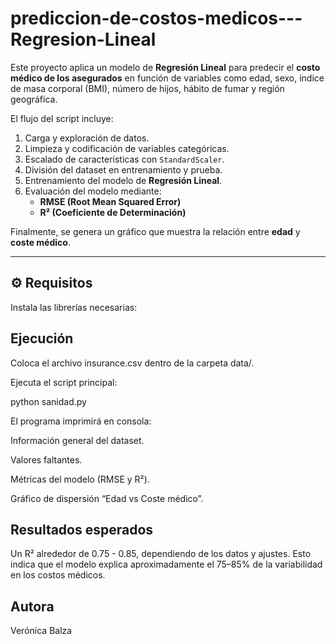 # prediccion-de-costos-medicos---Regresion-Lineal
Este proyecto aplica un modelo de **Regresión Lineal** para predecir el **costo médico de los asegurados** en función de variables como edad, sexo, índice de masa corporal (BMI), número de hijos, hábito de fumar y región geográfica.

El flujo del script incluye:
1. Carga y exploración de datos.
2. Limpieza y codificación de variables categóricas.
3. Escalado de características con `StandardScaler`.
4. División del dataset en entrenamiento y prueba.
5. Entrenamiento del modelo de **Regresión Lineal**.
6. Evaluación del modelo mediante:
   - **RMSE (Root Mean Squared Error)**
   - **R² (Coeficiente de Determinación)**

Finalmente, se genera un gráfico que muestra la relación entre **edad** y **coste médico**.

---

## ⚙️ Requisitos

Instala las librerías necesarias:

## Ejecución

Coloca el archivo insurance.csv dentro de la carpeta data/.

Ejecuta el script principal:

python sanidad.py

El programa imprimirá en consola:

Información general del dataset.

Valores faltantes.

Métricas del modelo (RMSE y R²).

Gráfico de dispersión “Edad vs Coste médico”.

## Resultados esperados 
Un R² alrededor de 0.75 - 0.85, dependiendo de los datos y ajustes.
Esto indica que el modelo explica aproximadamente el 75–85% de la variabilidad en los costos médicos.

## Autora

Verónica Balza

